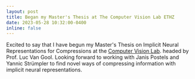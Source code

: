 ```yaml
---
layout: post
title: Began my Master's Thesis at The Computer Vision Lab ETHZ
date: 2023-05-28 10:32:00-0400
inline: false
---
```


Excited to say that I have begun my Master's Thesis on Implicit Neural Representations for Compressions at the <a href="https://vision.ee.ethz.ch/">Computer Vision Lab</a>. headed by Prof. Luc Van Gool. Looking forward to working with Janis Postels and Yannic Strümpler to find novel ways of compressing information with implicit neural representations.
